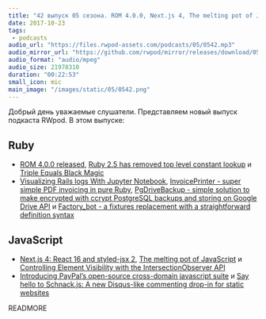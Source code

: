 ```yaml
---
title: "42 выпуск 05 сезона. ROM 4.0.0, Next.js 4, The melting pot of JavaScript, InvoicePrinter, Factory_bot и прочее"
date: 2017-10-23
tags:
 - podcasts
audio_url: "https://files.rwpod-assets.com/podcasts/05/0542.mp3"
audio_mirror_url: "https://github.com/rwpod/mirror/releases/download/05.42/0542.mp3"
audio_format: "audio/mpeg"
audio_size: 21978310
duration: "00:22:53"
small_icon: mic
main_image: "/images/static/05/0542.png"
---
```


Добрый день уважаемые слушатели. Представляем новый выпуск подкаста RWpod. В этом выпуске:

## Ruby

 - [ROM 4.0.0 released](http://rom-rb.org/blog/rom-4-0-released/), [Ruby 2.5 has removed top level constant lookup](https://blog.bigbinary.com/2017/10/18/ruby-2.5-has-removed-top-level-constant-lookup) и [Triple Equals Black Magic](https://medium.com/rubyinside/triple-equals-black-magic-d934936a6379)
 - [Visualizing Rails logs With Jupyter Notebook](http://blog.scoutapp.com/articles/2017/10/13/visualizing-rails-logs-with-jupyter-notebook), [InvoicePrinter - super simple PDF invoicing in pure Ruby](http://strzibny.github.io/invoice_printer/), [PgDriveBackup - simple solution to make encrypted with ccrypt PostgreSQL backups and storing on Google Drive API](https://github.com/kirillshevch/pg_drive_backup) и [Factory_bot - a fixtures replacement with a straightforward definition syntax](https://github.com/thoughtbot/factory_bot)

## JavaScript

 - [Next.js 4: React 16 and styled-jsx 2](https://zeit.co/blog/next4), [The melting pot of JavaScript](https://increment.com/development/the-melting-pot-of-javascript/) и [Controlling Element Visibility with the Intersection­Observer API](https://jonathan-harrell.com/controlling-element-visibility-intersectionobserver-api/)
 - [Introducing PayPal’s open-source cross-domain javascript suite](https://medium.com/@bluepnume/introducing-paypals-open-source-cross-domain-javascript-suite-95f991b2731d) и [Say hello to Schnack.js: A new Disqus-like commenting drop-in for static websites](https://www.vis4.net/blog/2017/10/hello-schnack/)


READMORE
